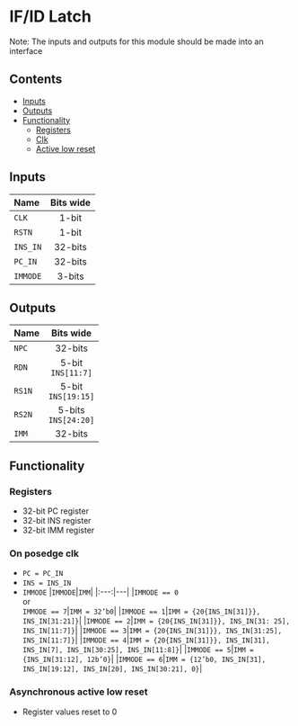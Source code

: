 # IF/ID Latch #
Note: The inputs and outputs for this module should be made into an interface

## Contents
* [Inputs](#inputs)
* [Outputs](#outputs)
* [Functionality](#functionality)
  * [Registers](#registers)
  * [Clk](#on-posedge-clk)
  * [Active low reset](#asynchronous-active-low-reset)

## Inputs
|Name|Bits wide|
|:---|:---:|
|```CLK```|1-bit|
|```RSTN```|1-bit| 
|```INS_IN```|32-bits| 
|```PC_IN```|32-bits|
|```IMMODE```|3-bits|

## Outputs
|Name|Bits wide|
|:---|:---:|
|```NPC```|32-bits|
|```RDN```|5-bit <br /> ```INS[11:7]```|
|```RS1N```|5-bit <br /> ```INS[19:15]```|
|```RS2N```|5-bits <br /> ```INS[24:20]```|
|```IMM```|32-bits|

## Functionality
### Registers
  - 32-bit PC register
  - 32-bit INS register
  - 32-bit IMM register
### On posedge clk
  - ```PC = PC_IN```
  - ```INS = INS_IN```
  - ```IMMODE```
    |```IMMODE```|```IMM```|
    |:---:|---|
    |```IMMODE == 0``` <br /> or <br /> ```IMMODE == 7```|```IMM = 32’b0```|
    |```IMMODE == 1```|```IMM = {20{INS_IN[31]}}, INS_IN[31:21]}```|
    |```IMMODE == 2```|```IMM = {20{INS_IN[31]}}, INS_IN[31: 25], INS_IN[11:7]}```|
    |```IMMODE == 3```|```IMM = {20{INS_IN[31]}}, INS_IN[31:25], INS_IN[11:7]}```|
    |```IMMODE == 4```|```IMM = {20{INS_IN[31]}}, INS_IN[31], INS_IN[7], INS_IN[30:25], INS_IN[11:8]}```|
    |```IMMODE == 5```|```IMM = {INS_IN[31:12], 12b’0}```|
    |```IMMODE == 6```|```IMM = {12’b0, INS_IN[31], INS_IN[19:12], INS_IN[20], INS_IN[30:21], 0}```|
### Asynchronous active low reset
  - Register values reset to 0
